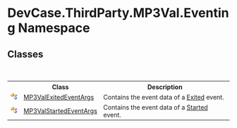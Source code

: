 # DevCase.ThirdParty.MP3Val.Eventing Namespace
 




## Classes
&nbsp;<table><tr><th></th><th>Class</th><th>Description</th></tr><tr><td>![Public class](media/pubclass.gif "Public class")</td><td><a href="T_DevCase_ThirdParty_MP3Val_Eventing_MP3ValExitedEventArgs">MP3ValExitedEventArgs</a></td><td>
Contains the event data of a <a href="E_DevCase_ThirdParty_MP3Val_MP3ValWrapper_Exited">Exited</a> event.</td></tr><tr><td>![Public class](media/pubclass.gif "Public class")</td><td><a href="T_DevCase_ThirdParty_MP3Val_Eventing_MP3ValStartedEventArgs">MP3ValStartedEventArgs</a></td><td>
Contains the event data of a <a href="E_DevCase_ThirdParty_MP3Val_MP3ValWrapper_Started">Started</a> event.</td></tr></table>&nbsp;
